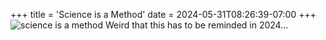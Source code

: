 +++
title = 'Science is a Method'
date = 2024-05-31T08:26:39-07:00
+++
![science is a method](/img/science/science.jpg)
Weird that this has to be reminded in 2024...
